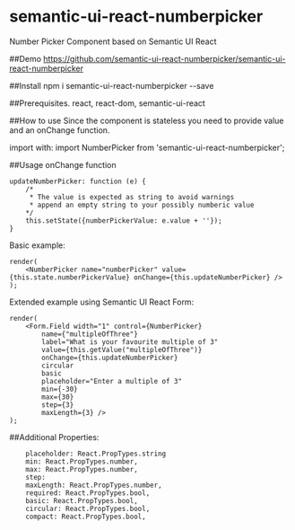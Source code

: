 # semantic-ui-react-numberpicker
Number Picker Component based on Semantic UI React

##Demo
https://github.com/semantic-ui-react-numberpicker/semantic-ui-react-numberpicker

##Install
    npm i semantic-ui-react-numberpicker --save
    
##Prerequisites.
react, react-dom, semantic-ui-react

##How to use
Since the component is stateless you need to provide value and an onChange function.

import with:
    import NumberPicker from 'semantic-ui-react-numberpicker';

##Usage
onChange function

    updateNumberPicker: function (e) {
        /*
         * The value is expected as string to avoid warnings 
         * append an empty string to your possibly numberic value
        */
        this.setState({numberPickerValue: e.value + ''});
    }
    
Basic example:

    render(
        <NumberPicker name="numberPicker" value={this.state.numberPickerValue} onChange={this.updateNumberPicker} />
    );
    
Extended example using Semantic UI React Form:

    render(
        <Form.Field width="1" control={NumberPicker} 
            name={"multipleOfThree"}
            label="What is your favourite multiple of 3" 
            value={this.getValue("multipleOfThree")} 
            onChange={this.updateNumberPicker}
            circular 
            basic
            placeholder="Enter a multiple of 3" 
            min={-30}
            max={30}
            step={3}
            maxLength={3} />
    );

##Additional Properties:
       
        placeholder: React.PropTypes.string
        min: React.PropTypes.number,
        max: React.PropTypes.number,
        step:
        maxLength: React.PropTypes.number,
        required: React.PropTypes.bool,
        basic: React.PropTypes.bool,
        circular: React.PropTypes.bool,
        compact: React.PropTypes.bool,
        

